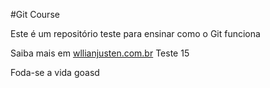 #Git Course

Este é um repositório teste para ensinar como o Git funciona

Saiba mais em [wllianjusten.com.br](http://willianjusten.com.br)
Teste
15

Foda-se a vida
goasd
